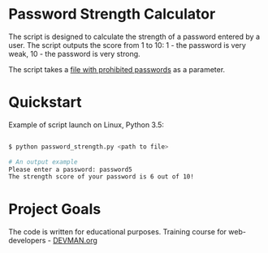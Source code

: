 # Password Strength Calculator

The script is designed to calculate the strength of a password entered by a user. The script outputs the score from 1 to 10: 1 - the password is very weak, 10 - the password is very strong. 

The script takes a [file with prohibited passwords](https://github.com/danielmiessler/SecLists/blob/master/Passwords/10k_most_common.txt) as a parameter.   

# Quickstart

Example of script launch on Linux, Python 3.5:

```bash

$ python password_strength.py <path to file>
 
# An output example
Please enter a password: password5
The strength score of your password is 6 out of 10!

```

# Project Goals

The code is written for educational purposes. Training course for web-developers - [DEVMAN.org](https://devman.org)
